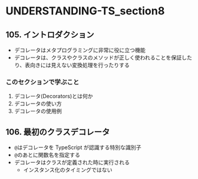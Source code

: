 # UNDERSTANDING-TS_section8

## 105. イントロダクション

- デコレータはメタプログラミングに非常に役に立つ機能
- デコレータは、クラスやクラスのメソッドが正しく使われることを保証したり、表向きには見えない変換処理を行ったりする

### このセクションで学ぶこと

1. デコレータ(Decorators)とは何か
2. デコレータの使い方
3. デコレータの使用例

## 106. 最初のクラスデコレータ

- `@`はデコレータを TypeScript が認識する特別な識別子
- `@`のあとに関数名を指定する
- デコレータはクラスが定義された時に実行される
  - インスタンス化のタイミングではない

